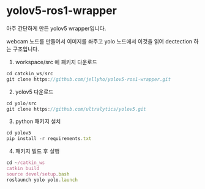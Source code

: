 # yolov5-ros1-wrapper

아주 간단하게 만든 yolov5 wrapper입니다. 

webcam 노드를 만들어서 이미지를 쏴주고 yolo 노드에서 이것을 읽어 dectection 하는 구조입니다. 


1) workspace/src 에 패키지 다운로드

```jsx
cd catckin_ws/src
git clone https://github.com/jellyho/yolov5-ros1-wrapper.git
```

2) yolov5 다운로드

```jsx
cd yolo/src
git clone https://github.com/ultralytics/yolov5.git
```

3) python 패키지 설치

```jsx
cd yolov5
pip install -r requirements.txt
```

4) 패키지 빌드 후 실행

```jsx
cd ~/catkin_ws
catkin build
source devel/setup.bash
roslaunch yolo yolo.launch
```
